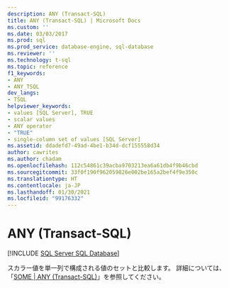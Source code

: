 ```yaml
---
description: ANY (Transact-SQL)
title: ANY (Transact-SQL) | Microsoft Docs
ms.custom: ''
ms.date: 03/03/2017
ms.prod: sql
ms.prod_service: database-engine, sql-database
ms.reviewer: ''
ms.technology: t-sql
ms.topic: reference
f1_keywords:
- ANY
- ANY_TSQL
dev_langs:
- TSQL
helpviewer_keywords:
- values [SQL Server], TRUE
- scalar values
- ANY operator
- "TRUE"
- single-column set of values [SQL Server]
ms.assetid: ddadefd7-49ad-4be1-b34d-dcf155558d34
author: cawrites
ms.author: chadam
ms.openlocfilehash: 112c54861c39acba9703213ea6a61db4f9b46cbd
ms.sourcegitcommit: 33f0f190f962059826e002be165a2bef4f9e350c
ms.translationtype: HT
ms.contentlocale: ja-JP
ms.lasthandoff: 01/30/2021
ms.locfileid: "99176332"
---
```

# <a name="any-transact-sql"></a>ANY (Transact-SQL)
[!INCLUDE [SQL Server SQL Database](../../includes/applies-to-version/sql-asdb.md)]

  スカラー値を単一列で構成される値のセットと比較します。 詳細については、「[SOME &#124; ANY &#40;Transact-SQL&#41;](../../t-sql/language-elements/some-any-transact-sql.md)」を参照してください。  
  
  
